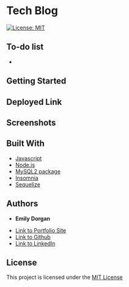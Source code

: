 # Tech Blog

[![License: MIT](https://img.shields.io/badge/License-MIT-yellow.svg)](https://opensource.org/licenses/MIT)

## To-do list

* 

## Getting Started



## Deployed Link



## Screenshots


## Built With

* [Javascript](https://developer.mozilla.org/en-US/docs/Web/JavaScript)
* [Node.js](https://nodejs.org/)
* [MySQL2 package](https://www.npmjs.com/package/mysql2)
* [Insomnia](https://insomnia.rest/)
* [Sequelize](https://sequelize.org/)


## Authors

* **Emily Dorgan** 

- [Link to Portfolio Site](https://emdorgan.github.io/updated-portfolio/)
- [Link to Github](https://github.com/emdorgan)
- [Link to LinkedIn](https://www.linkedin.com/in/emily-dorgan/)

## License

This project is licensed under the [MIT License](https://opensource.org/licenses/MIT)
